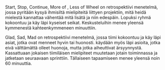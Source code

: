 Start, Stop, Continue, More of , Less of Wheel on retrospektiivi menetelmä, jossa pyritään kysyä ihmisiltä mielipiteitä liittyen projektiin, mitä heidä mielestä kannattaa vähentää mitä lisätä ja niin edespäin. Lopuksi ryhmä kokoontuu ja käy läpi kyseiset seikat. Keskusteluihin menee yleensä kymmenestä kahteenkymmeneen minuuttiin. 

Glad, Sad, Mad on retrospektiivi menetelmä, jossa tiimi kokoontuu ja käy läpi asiat, jotka ovat menneet hyvin tai huonosti. käydään myös läpi asioita, jotka eivä välttämättä olleet huonoja, mutta jotka aiheuttivat ärsyynnystä. Kassattuaan jokaisen tiimiläisen mielipiteet muutetaan jotain toiminnassa ja jatketaan seuraavaan sprinttiin. Tällaiseen tapaamiseen menee yleensä noin 60 minuuttia.
